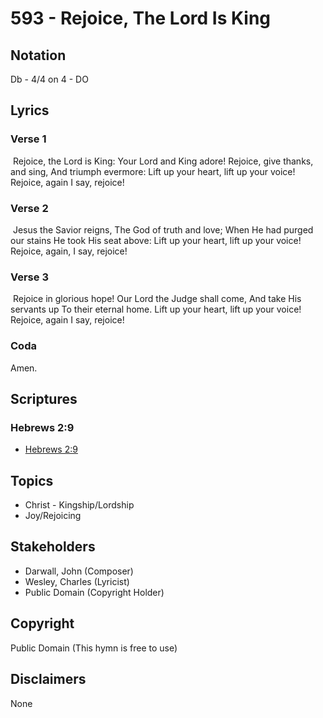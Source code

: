 # 593 - Rejoice, The Lord Is King

## Notation

Db - 4/4 on 4 - DO

## Lyrics

### Verse 1

 Rejoice, the Lord is King: Your Lord and King adore! Rejoice, give thanks, and sing, And triumph evermore: Lift up your heart, lift up your voice! Rejoice, again I say, rejoice!

### Verse 2

 Jesus the Savior reigns, The God of truth and love; When He had purged our stains He took His seat above: Lift up your heart, lift up your voice! Rejoice, again, I say, rejoice!

### Verse 3

 Rejoice in glorious hope! Our Lord the Judge shall come, And take His servants up To their eternal home. Lift up your heart, lift up your voice! Rejoice, again I say, rejoice! 

### Coda

Amen. 


## Scriptures

### Hebrews 2:9

- [Hebrews 2:9](https://www.biblegateway.com/passage/?search=Hebrews%202%3A9)


## Topics

- Christ - Kingship/Lordship
- Joy/Rejoicing

## Stakeholders

- Darwall, John (Composer)
- Wesley, Charles (Lyricist)
- Public Domain (Copyright Holder)

## Copyright

Public Domain
(This hymn is free to use)

## Disclaimers

None

